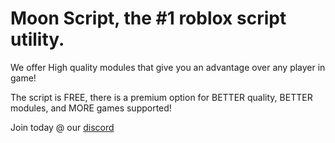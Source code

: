 # Moon Script, the #1 roblox script utility.

We offer High quality modules that give you an advantage over any player in game!

The script is FREE, there is a premium option for BETTER quality, BETTER modules, and MORE games supported!

Join today @ our [discord](https://discord.gg/KwTCW2UzQJ)
